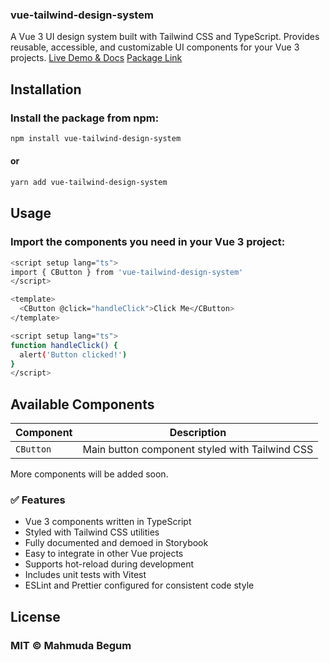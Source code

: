 ### vue-tailwind-design-system

A Vue 3 UI design system built with Tailwind CSS and TypeScript.
Provides reusable, accessible, and customizable UI components for your Vue 3 projects.
[Live Demo & Docs](https://mahmuda-begum-v2solutions.github.io/vue-tailwind-design-system)
[Package Link](https://www.npmjs.com/package/vue-tailwind-design-system)

## Installation

### Install the package from npm:

```bash
npm install vue-tailwind-design-system
```

#### or

```bash
yarn add vue-tailwind-design-system
```

## Usage

### Import the components you need in your Vue 3 project:

```bash
<script setup lang="ts">
import { CButton } from 'vue-tailwind-design-system'
</script>

<template>
  <CButton @click="handleClick">Click Me</CButton>
</template>

<script setup lang="ts">
function handleClick() {
  alert('Button clicked!')
}
</script>
```

## Available Components

| Component | Description                                    |
| --------- | ---------------------------------------------- |
| `CButton` | Main button component styled with Tailwind CSS |

More components will be added soon.

### ✅ Features

- Vue 3 components written in TypeScript
- Styled with Tailwind CSS utilities
- Fully documented and demoed in Storybook
- Easy to integrate in other Vue projects
- Supports hot-reload during development
- Includes unit tests with Vitest
- ESLint and Prettier configured for consistent code style

## License

### MIT © Mahmuda Begum
